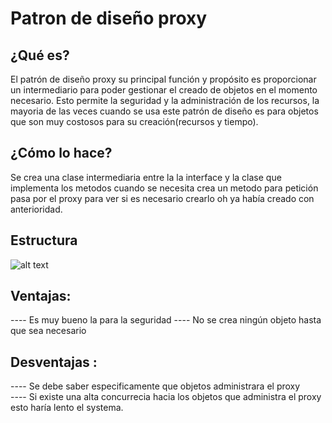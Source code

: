 # Patron de diseño proxy
## ¿Qué es?
 El patrón de diseño proxy su principal función y propósito es proporcionar un intermediario para poder gestionar el creado de objetos en el momento necesario. Esto permite la seguridad y la    administración de los recursos, la mayoria de las veces cuando se usa este patrón de diseño es para objetos que son muy costosos para su creación(recursos y tiempo).

## ¿Cómo lo hace?
   Se crea una clase intermediaria entre la la interface y la clase que implementa los metodos cuando se necesita crea un metodo para petición pasa por el proxy para ver si es necesario crearlo oh ya había creado con anterioridad.

## Estructura
![alt text](http://www.danielcostas.com/wp-content/uploads/2010/10/Proxy.jpg)
## Ventajas: 
---- Es muy bueno la para la seguridad 
---- No se crea ningún objeto hasta que sea necesario
## Desventajas :
---- Se debe saber especificamente que objetos administrara el proxy  
---- Si existe una alta concurrecia hacia los objetos que administra el proxy esto haría lento el systema.